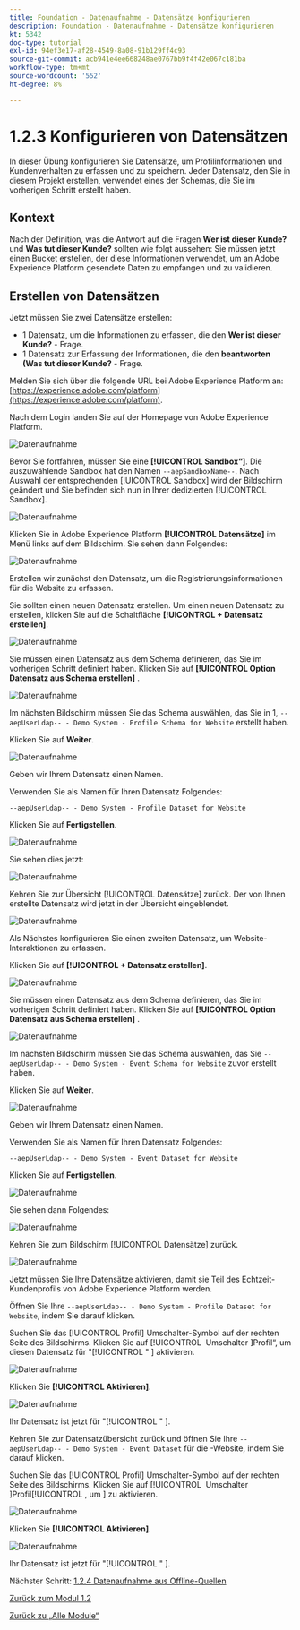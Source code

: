 ```yaml
---
title: Foundation - Datenaufnahme - Datensätze konfigurieren
description: Foundation - Datenaufnahme - Datensätze konfigurieren
kt: 5342
doc-type: tutorial
exl-id: 94ef3e17-af28-4549-8a08-91b129ff4c93
source-git-commit: acb941e4ee668248ae0767bb9f4f42e067c181ba
workflow-type: tm+mt
source-wordcount: '552'
ht-degree: 8%

---
```


# 1.2.3 Konfigurieren von Datensätzen

In dieser Übung konfigurieren Sie Datensätze, um Profilinformationen und Kundenverhalten zu erfassen und zu speichern. Jeder Datensatz, den Sie in diesem Projekt erstellen, verwendet eines der Schemas, die Sie im vorherigen Schritt erstellt haben.

## Kontext

Nach der Definition, was die Antwort auf die Fragen **Wer ist dieser Kunde?** und **Was tut dieser Kunde?** sollten wie folgt aussehen: Sie müssen jetzt einen Bucket erstellen, der diese Informationen verwendet, um an Adobe Experience Platform gesendete Daten zu empfangen und zu validieren.

## Erstellen von Datensätzen

Jetzt müssen Sie zwei Datensätze erstellen:

- 1 Datensatz, um die Informationen zu erfassen, die den **Wer ist dieser Kunde?** - Frage.
- 1 Datensatz zur Erfassung der Informationen, die den **beantworten (Was tut dieser Kunde?** - Frage.

Melden Sie sich über die folgende URL bei Adobe Experience Platform an: [https://experience.adobe.com/platform](https://experience.adobe.com/platform).

Nach dem Login landen Sie auf der Homepage von Adobe Experience Platform.

![Datenaufnahme](./images/home.png)

Bevor Sie fortfahren, müssen Sie eine **[!UICONTROL Sandbox“]**. Die auszuwählende Sandbox hat den Namen ``--aepSandboxName--``. Nach Auswahl der entsprechenden [!UICONTROL Sandbox] wird der Bildschirm geändert und Sie befinden sich nun in Ihrer dedizierten [!UICONTROL Sandbox].

![Datenaufnahme](./images/sb1.png)

Klicken Sie in Adobe Experience Platform **[!UICONTROL Datensätze]** im Menü links auf dem Bildschirm.  Sie sehen dann Folgendes:

![Datenaufnahme](./images/menudatasets.png)

Erstellen wir zunächst den Datensatz, um die Registrierungsinformationen für die Website zu erfassen.

Sie sollten einen neuen Datensatz erstellen. Um einen neuen Datensatz zu erstellen, klicken Sie auf die Schaltfläche **[!UICONTROL + Datensatz erstellen]**.

![Datenaufnahme](./images/createdataset.png)

Sie müssen einen Datensatz aus dem Schema definieren, das Sie im vorherigen Schritt definiert haben. Klicken Sie auf **[!UICONTROL Option Datensatz aus Schema erstellen]** .

![Datenaufnahme](./images/datasetfromschema.png)

Im nächsten Bildschirm müssen Sie das Schema auswählen, das Sie in 1, `--aepUserLdap-- - Demo System - Profile Schema for Website` erstellt haben.

Klicken Sie auf **Weiter**.

![Datenaufnahme](./images/schemaselection.png)

Geben wir Ihrem Datensatz einen Namen.

Verwenden Sie als Namen für Ihren Datensatz Folgendes:

`--aepUserLdap-- - Demo System - Profile Dataset for Website`

Klicken Sie auf **Fertigstellen**.

![Datenaufnahme](./images/datasetname.png)

Sie sehen dies jetzt:

![Datenaufnahme](./images/dsoverview1.png)

Kehren Sie zur Übersicht [!UICONTROL Datensätze] zurück. Der von Ihnen erstellte Datensatz wird jetzt in der Übersicht eingeblendet.

![Datenaufnahme](./images/dsoverview2.png)

Als Nächstes konfigurieren Sie einen zweiten Datensatz, um Website-Interaktionen zu erfassen.

Klicken Sie auf **[!UICONTROL + Datensatz erstellen]**.

![Datenaufnahme](./images/createdataset.png)


Sie müssen einen Datensatz aus dem Schema definieren, das Sie im vorherigen Schritt definiert haben. Klicken Sie auf **[!UICONTROL Option Datensatz aus Schema erstellen]** .

![Datenaufnahme](./images/datasetfromschema.png)

Im nächsten Bildschirm müssen Sie das Schema auswählen, das Sie `--aepUserLdap-- - Demo System - Event Schema for Website` zuvor erstellt haben.

Klicken Sie auf **Weiter**.

![Datenaufnahme](./images/schemaselectionee.png)

Geben wir Ihrem Datensatz einen Namen.

Verwenden Sie als Namen für Ihren Datensatz Folgendes:

`--aepUserLdap-- - Demo System - Event Dataset for Website`

Klicken Sie auf **Fertigstellen**.

![Datenaufnahme](./images/datasetnameee.png)

Sie sehen dann Folgendes:

![Datenaufnahme](./images/finish1ee.png)

Kehren Sie zum Bildschirm [!UICONTROL Datensätze] zurück.

![Datenaufnahme](./images/datasetsoverview.png)

Jetzt müssen Sie Ihre Datensätze aktivieren, damit sie Teil des Echtzeit-Kundenprofils von Adobe Experience Platform werden.

Öffnen Sie Ihre `--aepUserLdap-- - Demo System - Profile Dataset for Website`, indem Sie darauf klicken.

Suchen Sie das [!UICONTROL Profil] Umschalter-Symbol auf der rechten Seite des Bildschirms.
Klicken Sie auf [!UICONTROL &#x200B; Umschalter &#x200B;]Profil“, um diesen Datensatz für &quot;[!UICONTROL &quot; &#x200B;] aktivieren.

![Datenaufnahme](./images/ds1.png)

Klicken Sie **[!UICONTROL Aktivieren]**.

![Datenaufnahme](./images/ds3.png)

Ihr Datensatz ist jetzt für &quot;[!UICONTROL &quot; &#x200B;].

Kehren Sie zur Datensatzübersicht zurück und öffnen Sie Ihre `--aepUserLdap-- - Demo System - Event Dataset` für die -Website, indem Sie darauf klicken.

Suchen Sie das [!UICONTROL Profil] Umschalter-Symbol auf der rechten Seite des Bildschirms. Klicken Sie auf [!UICONTROL &#x200B; Umschalter &#x200B;]Profil[!UICONTROL , um &#x200B;] zu aktivieren.

![Datenaufnahme](./images/ds4.png)

Klicken Sie **[!UICONTROL Aktivieren]**.

![Datenaufnahme](./images/ds5.png)

Ihr Datensatz ist jetzt für &quot;[!UICONTROL &quot; &#x200B;].

Nächster Schritt: [1.2.4 Datenaufnahme aus Offline-Quellen](./ex4.md)

[Zurück zum Modul 1.2](./data-ingestion.md)

[Zurück zu „Alle Module“](../../../overview.md)

